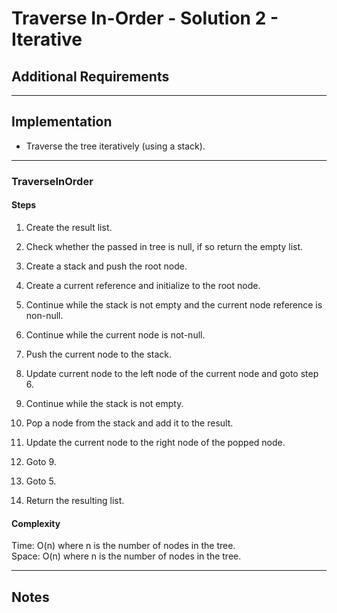 # Traverse In-Order - Solution 2 - Iterative

## Additional Requirements

---

## Implementation
- Traverse the tree iteratively (using a stack).

---

### TraverseInOrder

#### Steps
1. Create the result list.

2. Check whether the passed in tree is null, if so
return the empty list.

3. Create a stack and push the root node.

4. Create a current reference and initialize to the root
node.

5. Continue while the stack is not empty and the current
node reference is non-null.

6. Continue while the current node is not-null.

7. Push the current node to the stack.

8. Update current node to the left node of the current node
and goto step 6.

9. Continue while the stack is not empty.

10. Pop a node from the stack and add it to the result.

11. Update the current node to the right node of the popped
node.

12. Goto 9.

13. Goto 5.

14. Return the resulting list.

#### Complexity
Time: O(n) where n is the number of nodes in the tree.  
Space: O(n) where n is the number of nodes in the tree.  

---

## Notes
